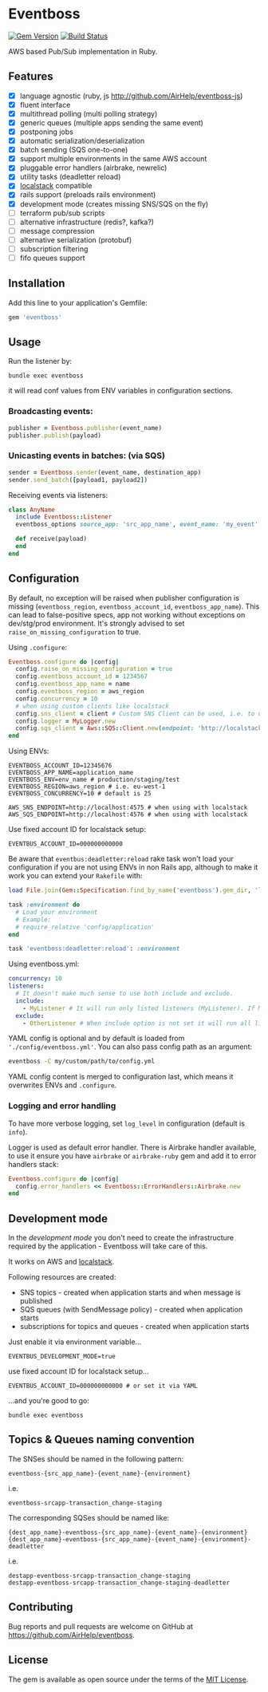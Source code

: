 # Eventboss

[![Gem Version](https://badge.fury.io/rb/eventboss.svg)](https://badge.fury.io/rb/eventboss)
[![Build Status](https://travis-ci.org/AirHelp/eventboss.svg?branch=master)](https://travis-ci.org/AirHelp/eventboss)

AWS based Pub/Sub implementation in Ruby.

## Features

* [x] language agnostic (ruby, js http://github.com/AirHelp/eventboss-js)
* [x] fluent interface
* [x] multithread polling (multi polling strategy)
* [x] generic queues (multiple apps sending the same event)
* [x] postponing jobs
* [x] automatic serialization/deserialization
* [x] batch sending (SQS one-to-one)
* [x] support multiple environments in the same AWS account
* [x] pluggable error handlers (airbrake, newrelic)
* [x] utility tasks (deadletter reload)
* [x] [localstack](https://github.com/localstack/localstack) compatible
* [x] rails support (preloads rails environment)
* [x] development mode (creates missing SNS/SQS on the fly)
* [ ] terraform pub/sub scripts
* [ ] alternative infrastructure (redis?, kafka?)
* [ ] message compression
* [ ] alternative serialization (protobuf)
* [ ] subscription filtering
* [ ] fifo queues support

## Installation

Add this line to your application's Gemfile:

```ruby
gem 'eventboss'
```

## Usage

Run the listener by:
```
bundle exec eventboss
```
it will read conf values from ENV variables in configuration sections.

### Broadcasting events:

```ruby
publisher = Eventboss.publisher(event_name)
publisher.publish(payload)
```

### Unicasting events in batches: (via SQS)

```ruby
sender = Eventboss.sender(event_name, destination_app)
sender.send_batch([payload1, payload2])
```

Receiving events via listeners:

```ruby
class AnyName
  include Eventboss::Listener
  eventboss_options source_app: 'src_app_name', event_name: 'my_event'

  def receive(payload)
  end
end
```


## Configuration

By default, no exception will be raised when publisher configuration is missing (`eventboss_region`,
`eventboss_account_id`, `eventboss_app_name`). This can lead to false-positive specs, app not working without exceptions on dev/stg/prod environment. It's strongly advised to set `raise_on_missing_configuration` to true.

Using `.configure`:

```ruby
Eventboss.configure do |config|
  config.raise_on_missing_configuration = true
  config.eventboss_account_id = 1234567
  config.eventboss_app_name = name
  config.eventboss_region = aws_region
  config.concurrency = 10
  # when using custom clients like localstack
  config.sns_client = client # Custom SNS Client can be used, i.e. to use local mock, see: https://github.com/phstc/shoryuken/wiki/Using-a-local-mock-SQS-server
  config.logger = MyLogger.new
  config.sqs_client = Aws::SQS::Client.new(endpoint: 'http://localstack:4576', region: 'us-east-1', credentials: Aws::Credentials.new('fake', 'fake'))
end
```

Using ENVs:

```
EVENTBOSS_ACCOUNT_ID=12345676
EVENTBOSS_APP_NAME=application_name
EVENTBOSS_ENV=env_name # production/staging/test
EVENTBOSS_REGION=aws_region # i.e. eu-west-1
EVENTBOSS_CONCURRENCY=10 # default is 25

AWS_SNS_ENDPOINT=http://localhost:4575 # when using with localstack
AWS_SQS_ENDPOINT=http://localhost:4576 # when using with localstack
```
Use fixed account ID for localstack setup:
```
EVENTBUS_ACCOUNT_ID=000000000000
```

Be aware that `eventbus:deadletter:reload` rake task won't load your configuration if you are not using ENVs
 in non Rails app, although to make it work you can extend your `Rakefile` with:

```ruby
load File.join(Gem::Specification.find_by_name('eventboss').gem_dir, 'lib', 'tasks', 'eventboss.rake')

task :environment do
  # Load your environment
  # Example:
  # require_relative 'config/application'
end

task 'eventboss:deadletter:reload': :environment
```

Using eventboss.yml:
```yaml
concurrency: 10
listeners:
  # It doesn't make much sense to use both include and exclude.
  include:
    - MyListener # It will run only listed listeners (MyListener). If MyListener was listed in exclude it would be omitted as well.
  exclude:
    - OtherListener # When include option is not set it will run all listeners except listed here (OtherListener). When include is set it will run only included (but not excluded) listeners.
```
YAML config is optional and by default is loaded from `'./config/eventboss.yml'`.
You can also pass config path as an argument:
```sh
eventboss -C my/custom/path/to/config.yml
```
YAML config content is merged to configuration last, which means it overwrites ENVs and `.configure`.

### Logging and error handling
To have more verbose logging, set `log_level` in configuration (default is `info`).

Logger is used as default error handler. There is Airbrake handler available, to use it ensure you have `airbrake` or `airbrake-ruby` gem and add it to error handlers stack:

```ruby
Eventboss.configure do |config|
  config.error_handlers << Eventboss::ErrorHandlers::Airbrake.new
end
```

## Development mode 

In the _development mode_ you don't need to create the infrastructure required by the application - Eventboss will take care of this.

It works on AWS and [localstack](https://github.com/localstack/localstack).

Following resources are created: 
* SNS topics - created when application starts and when message is published
* SQS queues (with SendMessage policy) - created when application starts
* subscriptions for topics and queues - created when application starts

Just enable it via environment variable...
```
EVENTBUS_DEVELOPMENT_MODE=true
```
use fixed account ID for localstack setup...
```
EVENTBUS_ACCOUNT_ID=000000000000 # or set it via YAML
```
...and you're good to go:
```shell script
bundle exec eventboss
```

## Topics & Queues naming convention

The SNSes should be named in the following pattern:
```
eventboss-{src_app_name}-{event_name}-{environment}
```

i.e.
```
eventboss-srcapp-transaction_change-staging
```

The corresponding SQSes should be named like:
```
{dest_app_name}-eventboss-{src_app_name}-{event_name}-{environment}
{dest_app_name}-eventboss-{src_app_name}-{event_name}-{environment}-deadletter
```
i.e.
```
destapp-eventboss-srcapp-transaction_change-staging
destapp-eventboss-srcapp-transaction_change-staging-deadletter
```

## Contributing

Bug reports and pull requests are welcome on GitHub at https://github.com/AirHelp/eventboss.


## License

The gem is available as open source under the terms of the [MIT License](http://opensource.org/licenses/MIT).

